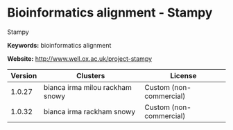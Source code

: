 # Bioinformatics alignment - Stampy

Stampy

**Keywords:** bioinformatics alignment

**Website:** <http://www.well.ox.ac.uk/project-stampy>

| Version | Clusters | License |
| ------- | -------- | ------- |
| 1.0.27 | bianca irma milou rackham snowy | Custom (non-commercial) |
| 1.0.32 | bianca irma rackham snowy | Custom (non-commercial) |
